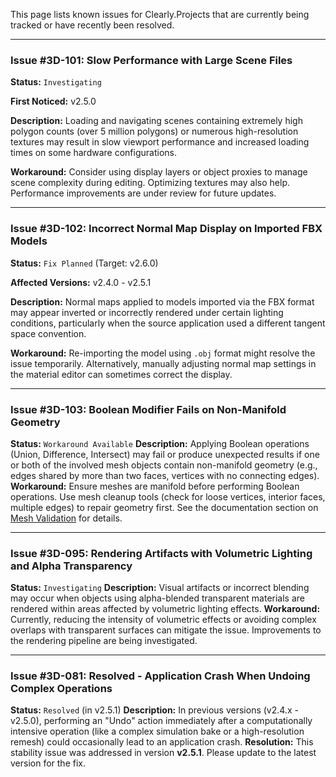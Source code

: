 This page lists known issues for Clearly.Projects that are currently being tracked or have recently been resolved.

---

### Issue #3D-101: Slow Performance with Large Scene Files

**Status:** `Investigating`

**First Noticed:** v2.5.0

**Description:** Loading and navigating scenes containing extremely high polygon counts (over 5 million polygons) or numerous high-resolution textures may result in slow viewport performance and increased loading times on some hardware configurations.

**Workaround:** Consider using display layers or object proxies to manage scene complexity during editing. Optimizing textures may also help. Performance improvements are under review for future updates.

---

### Issue #3D-102: Incorrect Normal Map Display on Imported FBX Models

**Status:** `Fix Planned` (Target: v2.6.0)

**Affected Versions:** v2.4.0 - v2.5.1

**Description:** Normal maps applied to models imported via the FBX format may appear inverted or incorrectly rendered under certain lighting conditions, particularly when the source application used a different tangent space convention.

**Workaround:** Re-importing the model using `.obj` format might resolve the issue temporarily. Alternatively, manually adjusting normal map settings in the material editor can sometimes correct the display.

---

### Issue #3D-103: Boolean Modifier Fails on Non-Manifold Geometry

**Status:** `Workaround Available`
**Description:** Applying Boolean operations (Union, Difference, Intersect) may fail or produce unexpected results if one or both of the involved mesh objects contain non-manifold geometry (e.g., edges shared by more than two faces, vertices with no connecting edges).
**Workaround:** Ensure meshes are manifold before performing Boolean operations. Use mesh cleanup tools (check for loose vertices, interior faces, multiple edges) to repair geometry first. See the documentation section on [Mesh Validation](link-to-docs-placeholder.html) for details.

---

### Issue #3D-095: Rendering Artifacts with Volumetric Lighting and Alpha Transparency

**Status:** `Investigating`
**Description:** Visual artifacts or incorrect blending may occur when objects using alpha-blended transparent materials are rendered within areas affected by volumetric lighting effects.
**Workaround:** Currently, reducing the intensity of volumetric effects or avoiding complex overlaps with transparent surfaces can mitigate the issue. Improvements to the rendering pipeline are being investigated.

---

### Issue #3D-081: Resolved - Application Crash When Undoing Complex Operations

**Status:** `Resolved` (in v2.5.1)
**Description:** In previous versions (v2.4.x - v2.5.0), performing an "Undo" action immediately after a computationally intensive operation (like a complex simulation bake or a high-resolution remesh) could occasionally lead to an application crash.
**Resolution:** This stability issue was addressed in version **v2.5.1**. Please update to the latest version for the fix.